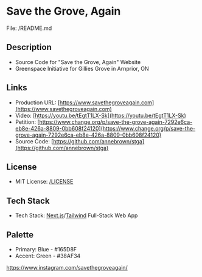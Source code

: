 # Save the Grove, Again

File: /README.md

## Description

- Source Code for "Save the Grove, Again" Website 
- Greenspace Initiative for Gillies Grove in Arnprior, ON

## Links

- Production URL: [https://www.savethegroveagain.com](https://www.savethegroveagain.com)
- Video: [https://youtu.be/tEgtT1LX-Sk](https://youtu.be/tEgtT1LX-Sk)
- Petition: [https://www.change.org/p/save-the-grove-again-7292e6ca-eb8e-426a-8809-0bb608f24120](https://www.change.org/p/save-the-grove-again-7292e6ca-eb8e-426a-8809-0bb608f24120)
- Source Code: [https://github.com/annebrown/stga](https://github.com/annebrown/stga)

## License

- MIT License: [/LICENSE](/LICENSE)

## Tech Stack

- Tech Stack: [Next.js](https://nextjs.org/)/[Tailwind](https://tailwindcss.com/) Full-Stack Web App

## Palette

- Primary: Blue - #165D8F
- Accent: Green - #38AF34

https://www.instagram.com/savethegroveagain/

